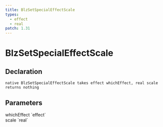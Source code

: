 ```yaml
---
title: BlzSetSpecialEffectScale
types:
  - effect
  - real
patch: 1.31
---
```


# BlzSetSpecialEffectScale

## Declaration

```
native BlzSetSpecialEffectScale takes effect whichEffect, real scale returns nothing
```

## Parameters
<dl>
  <dt>whichEffect `effect`</dt>
  <dd></dd>

  <dt>scale `real`</dt>
  <dd></dd>
</dl>